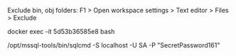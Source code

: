 Exclude bin, obj folders:
F1 > Open workspace settings > Text editor > Files > Exclude

docker exec -it 5d53b36585e8 bash

/opt/mssql-tools/bin/sqlcmd -S localhost -U SA -P "SecretPassword161"
